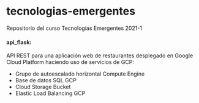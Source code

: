 # tecnologias-emergentes
Repositorio del curso Tecnologías Emergentes 2021-1

#### api_flask:
API REST para una aplicación web de restaurantes desplegado en Google Cloud Platform haciendo uso de servicios de GCP:
- Grupo de autoescalado horizontal Compute Engine
- Base de datos SQL GCP
- Cloud Storage Bucket
- Elastic Load Balancing GCP
